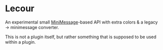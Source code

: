 # Lecour

An experimental small [MiniMessage](https://docs.advntr.dev/minimessage/)-based API with extra colors & a legacy -> minimessage converter.

This is not a plugin itself, but rather something that is supposed to be used within a plugin.
